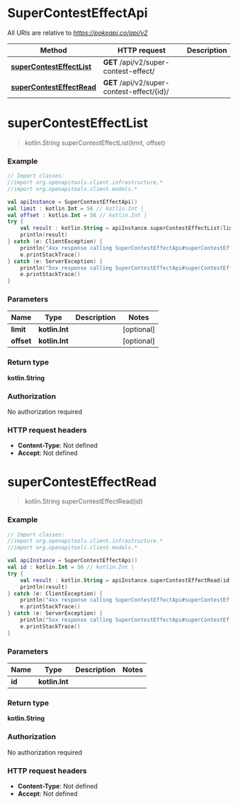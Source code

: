 # SuperContestEffectApi

All URIs are relative to *https://pokeapi.co/api/v2*

Method | HTTP request | Description
------------- | ------------- | -------------
[**superContestEffectList**](SuperContestEffectApi.md#superContestEffectList) | **GET** /api/v2/super-contest-effect/ | 
[**superContestEffectRead**](SuperContestEffectApi.md#superContestEffectRead) | **GET** /api/v2/super-contest-effect/{id}/ | 


<a name="superContestEffectList"></a>
# **superContestEffectList**
> kotlin.String superContestEffectList(limit, offset)



### Example
```kotlin
// Import classes:
//import org.openapitools.client.infrastructure.*
//import org.openapitools.client.models.*

val apiInstance = SuperContestEffectApi()
val limit : kotlin.Int = 56 // kotlin.Int | 
val offset : kotlin.Int = 56 // kotlin.Int | 
try {
    val result : kotlin.String = apiInstance.superContestEffectList(limit, offset)
    println(result)
} catch (e: ClientException) {
    println("4xx response calling SuperContestEffectApi#superContestEffectList")
    e.printStackTrace()
} catch (e: ServerException) {
    println("5xx response calling SuperContestEffectApi#superContestEffectList")
    e.printStackTrace()
}
```

### Parameters

Name | Type | Description  | Notes
------------- | ------------- | ------------- | -------------
 **limit** | **kotlin.Int**|  | [optional]
 **offset** | **kotlin.Int**|  | [optional]

### Return type

**kotlin.String**

### Authorization

No authorization required

### HTTP request headers

 - **Content-Type**: Not defined
 - **Accept**: Not defined

<a name="superContestEffectRead"></a>
# **superContestEffectRead**
> kotlin.String superContestEffectRead(id)



### Example
```kotlin
// Import classes:
//import org.openapitools.client.infrastructure.*
//import org.openapitools.client.models.*

val apiInstance = SuperContestEffectApi()
val id : kotlin.Int = 56 // kotlin.Int | 
try {
    val result : kotlin.String = apiInstance.superContestEffectRead(id)
    println(result)
} catch (e: ClientException) {
    println("4xx response calling SuperContestEffectApi#superContestEffectRead")
    e.printStackTrace()
} catch (e: ServerException) {
    println("5xx response calling SuperContestEffectApi#superContestEffectRead")
    e.printStackTrace()
}
```

### Parameters

Name | Type | Description  | Notes
------------- | ------------- | ------------- | -------------
 **id** | **kotlin.Int**|  |

### Return type

**kotlin.String**

### Authorization

No authorization required

### HTTP request headers

 - **Content-Type**: Not defined
 - **Accept**: Not defined

